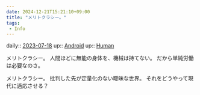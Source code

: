 ```yaml
---
date: 2024-12-21T15:21:10+09:00
title: "メリトクラシー。"
tags:
 - Info
---
```


daily:: [2023-07-18](/Daily_Note/2023-07-18.md)
up:: [Android](Bar/Novel/Topics/Android.md)
up:: [Human](Bar/Novel/Topics/Human.md)

メリトクラシー。
人間ほどに無能の身体を、機械は持てない。
だから単純労働は必要なのさ。

メリトクラシー。
批判した先が定量化のない曖昧な世界。
それをどうやって現代に適応させる？

